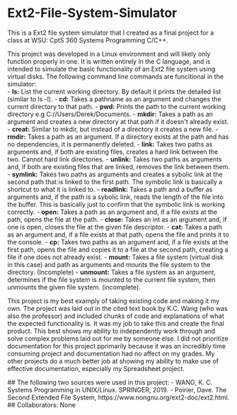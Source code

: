 # Ext2-File-System-Simulator
<p>This is a Ext2 file system simulator that I created as a final project for a class at WSU: CptS 360 Systems Programming C/C++.</p>
This project was developed in a Linux environment and will likely only function properly in one. It is written entirely in the C language, and is intended to simulate the basic functionality of an Ext2 file system using virtual disks. The following command line commands are funcitional in the simulator: <br>
- <b>ls:</b> List the current working directory. By default it prints the detailed list (similar to ls -l).
- <b>cd:</b> Takes a pathname as an argument and changes the current directory to that path.
- <b>pwd:</b> Prints the path to the current working directory e.g C://Users/Derek/Documents.
- <b>mkdir:</b> Takes a path as an argument and creates a new directory at that path if it doesn't already exist.
- <b>creat:</b> Similar to mkdir, but instead of a directory it creates a new file.
- <b>rmdir:</b> Takes a path as an argument. If a directory exists at the path and has no dependencies, it is permanently deleted.
- <b>link:</b> Takes two paths as arguments and, if both are existing files, creates a hard link between the two. Cannot hard link directories.
- <b>unlink:</b> Takes two paths as arguments and, if both are existing files that are linked, removes the link between them.
- <b>symlink:</b> Takes two paths as arguments and creates a sybolic link at the second path that is linked to the first path. The symbolic link is basically a shortcut to what it is linked to.
- <b>readlink:</b> Takes a path and a buffer as arguments and, if the path is a sybolic link, reads the length of the file into the buffer. This is basically just to confirm that the symbolic link is working correctly.
- <b>open:</b> Takes a path as an argument and, if a file exists at the path, opens the file at the path.
- <b>close:</b> Takes an int as an argument and, if one is open, closes the file at the given file descriptor.
- <b>cat:</b> Takes a path as an argument and, if a file exists at that path, opens the file and prints it to the console.
- <b>cp:</b> Takes two paths as an argument and, if a file exists at the first path, opens the file and copies it to a file at the second path, creating a file if one does not already exist.
- <b>mount:</b> Takes a file system (virtual disk in this case) and path as arguments and mounts the file system to the directory. (Incomplete)
- <b>unmount:</b> Takes a file system as an argument, determines if the file system is mounted to the current file system, then unmounts the given file system. (incomplete).
<p>This project is my best examply of taking existing code and making it my own. The project was laid out in the cited text book by K.C. Wang (who was also the professor) and included chunks of code and explanations of what the expected functionality is. It was my job to take this and create the final product. This best shows my ability to independently work through and solve complex problems laid out for me by someone else. I did not prioritize documentation for this project pprimarily because it was an incredibly time consuming project and documentation had no affect on my grades. My other projects do a much better job at showing my ability to make use of effective documentation, especially my Spreadsheet project.
</p>
## The following two sources were used in this project:
- WANG, K. C. Systems Programming in UNIX/Linux. SPRINGER, 2019. 
- Poirier, Dave. The Second Extended File System, https://www.nongnu.org/ext2-doc/ext2.html. 
## Collaborators: None
